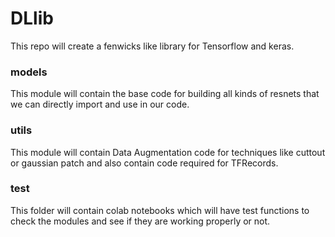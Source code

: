# DLlib
This repo will create a fenwicks like library for Tensorflow and keras.

### models
This module will contain the base code for building all kinds of resnets that we can directly import 
and use in our code.

### utils
This module will contain Data Augmentation code for techniques like cuttout or gaussian patch and also
contain code required for TFRecords.

### test
This folder will contain colab notebooks which will have test functions to check the modules and see if they are
working properly or not.

